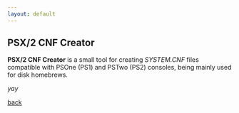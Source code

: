 ```yaml
---
layout: default
---
```


## PSX/2 CNF Creator

**PSX/2 CNF Creator** is a small tool for creating _SYSTEM.CNF_ files compatible with PSOne (PS1) and PSTwo (PS2) consoles, being mainly used for disk homebrews.



_yay_

[back](./)
